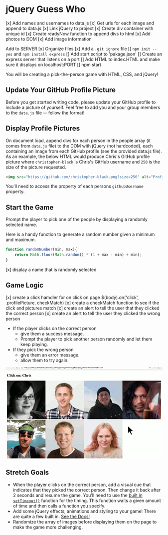 # jQuery Guess Who

[x] Add names and usernames to data.js
[x] Get urls for each image and append to data.js
[x] Link jQuery to project 
[x] Create div container with unique id
[x] Create readyNow function to append divs to html
[x] Add photos to DOM
[x] Add image information 

Add to SERVER
[x] Organize files
[x] Add a `.git ignore` file
[] `npm init --yes` and `npm install express`
[] Add start script to 'pakage.json'
[] Create an express server that listens on a port
[] Add HTML to index.HTML and make sure it displays on localhost:PORT
[] npm start

You will be creating a pick-the-person game with HTML, CSS, and jQuery!

## Update Your GitHub Profile Picture
Before you get started writing code, please update your GitHub profile to include a picture of yourself. Feel free to add you and your group members to the `data.js` file -- follow the format!

## Display Profile Pictures
On document load, append divs for each person in the people array (it comes from `data.js` file) to the DOM with jQuery (not hardcoded), each containing an image from each GitHub profile (see the provided data.js file). As an example, the below HTML would produce Chris's GitHub profile picture where `christopher-black` is Chris's GitHub username and `250` is the size of the picture requested.

```HTML
<img src="https://github.com/christopher-black.png?size=250" alt="Profile image of Chris">
```
You'll need to access the property of each persons `githubUsername` property.


## Start the Game

Prompt the player to pick one of the people by displaying a randomly selected name.

Here is a handy function to generate a random number given a minimum and maximum.

```JavaScript
function randomNumber(min, max){
    return Math.floor(Math.random() * (1 + max - min) + min);
}
```

[x] display a name that is randomly selected

## Game Logic

[x] create a click hamdler for on click on page $(body).on('click', .profilePicture, checkMatch)
[x] create a checkMatch function to see if the click and pictures match
[x] create an alert to tell the user that they clicked the correct person
[x] create an alert to tell the user they clicked the wrong person

- If the player clicks on the correct person
    - give them a success message.
    - Prompt the player to pick another person randomly and let them keep playing.
- If they pick the wrong person
    - give them an error message.
    - allow them to try again.

![example.gif](example.gif)

## Stretch Goals

- When the player clicks on the correct person, add a visual cue that indicates that they picked the correct person. Then change it back after 2 seconds and resume the game. You'll need to use the [built in `setTimeout()`](https://developer.mozilla.org/en-US/docs/Web/API/WindowTimers/setTimeout) function for the timing. This function waits a given amount of time and then calls a function you specify.
- Add some jQuery effects, animations and styling to your game! There are quite a few built in. [See the Docs!](https://api.jquery.com/category/effects/)
- Randomize the array of images before displaying them on the page to make the game more challenging.
